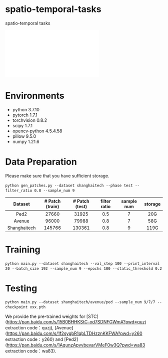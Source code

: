 # spatio-temporal-tasks
spatio-temporal tasks

![plot](./figs/yqy1.pdf)

# Environments
- python 3.7.10
- pytorch 1.7.1
- torchvision 0.8.2
- scipy 1.7.1
- opencv-python 4.5.4.58
- pillow 9.5.0
- numpy 1.21.6
# Data Preparation
Please make sure that you have sufficient storage.
```
python gen_patches.py --dataset shanghaitech --phase test --filter_ratio 0.8 --sample_num 9
```
|    Dataset    | # Patch (train) |  # Patch (test) |  filter ratio  |  sample num  |  storage  |
|:-------------:|:---------------:|:---------------:|:--------------:|:------------:|:---------:|
|      Ped2     |       27660     |       31925     |       0.5      |       7      |     20G   |
|     Avenue    |       96000     |       79988     |       0.8      |       7      |     58G   |
|  Shanghaitech |      145766     |      130361     |       0.8      |       9      |    119G   |

# Training
```
python main.py --dataset shanghaitech --val_step 100 --print_interval 20 --batch_size 192 --sample_num 9 --epochs 100 --static_threshold 0.2
```

# Testing
```
python main.py --dataset shanghaitech/avenue/ped --sample_num 9/7/7 --checkpoint xxx.pth
```
We provide the pre-trained weights for [STC](https://pan.baidu.com/s/15B0BHHKStC-od7SDNFGWmA?pwd=quzj 
extraction code：quzj), [Avenue](https://pan.baidu.com/s/1f2sygbR1qbLTDHzznKKFWA?pwd=y260 
extraction code：y260) and [Ped2](https://pan.baidu.com/s/1AqunzApvvbevarVMeF0w3Q?pwd=wa83 
extraction code：wa83).
